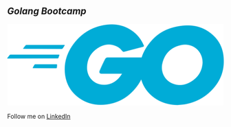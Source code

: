 ## *Golang Bootcamp*

<img src="./assets/golang-logo.png" alt="golang banner"/>

Follow me on [LinkedIn](https://linkedin.com/in/RahulB001)